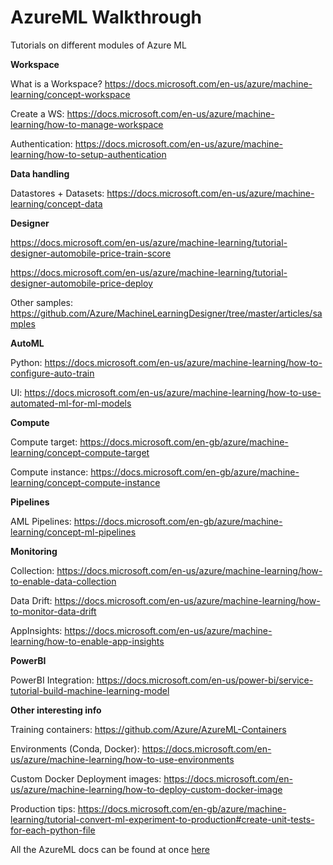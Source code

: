 # AzureML Walkthrough
Tutorials on different modules of Azure ML 

__**Workspace**__

What is a Workspace? https://docs.microsoft.com/en-us/azure/machine-learning/concept-workspace

Create a WS: https://docs.microsoft.com/en-us/azure/machine-learning/how-to-manage-workspace

Authentication: https://docs.microsoft.com/en-us/azure/machine-learning/how-to-setup-authentication

__**Data handling**__

Datastores + Datasets: https://docs.microsoft.com/en-us/azure/machine-learning/concept-data

__**Designer**__

https://docs.microsoft.com/en-us/azure/machine-learning/tutorial-designer-automobile-price-train-score

https://docs.microsoft.com/en-us/azure/machine-learning/tutorial-designer-automobile-price-deploy

Other samples: https://github.com/Azure/MachineLearningDesigner/tree/master/articles/samples


__**AutoML**__

Python: https://docs.microsoft.com/en-us/azure/machine-learning/how-to-configure-auto-train

UI: https://docs.microsoft.com/en-us/azure/machine-learning/how-to-use-automated-ml-for-ml-models

__**Compute**__

Compute target: https://docs.microsoft.com/en-gb/azure/machine-learning/concept-compute-target

Compute instance: https://docs.microsoft.com/en-gb/azure/machine-learning/concept-compute-instance

__**Pipelines**__

AML Pipelines: https://docs.microsoft.com/en-gb/azure/machine-learning/concept-ml-pipelines

__**Monitoring**__

Collection: https://docs.microsoft.com/en-us/azure/machine-learning/how-to-enable-data-collection

Data Drift: https://docs.microsoft.com/en-us/azure/machine-learning/how-to-monitor-data-drift

AppInsights: https://docs.microsoft.com/en-us/azure/machine-learning/how-to-enable-app-insights

__**PowerBI**__ 

PowerBI Integration: https://docs.microsoft.com/en-us/power-bi/service-tutorial-build-machine-learning-model

__**Other interesting info**__

Training containers: https://github.com/Azure/AzureML-Containers

Environments (Conda, Docker): https://docs.microsoft.com/en-us/azure/machine-learning/how-to-use-environments

Custom Docker Deployment images: https://docs.microsoft.com/en-us/azure/machine-learning/how-to-deploy-custom-docker-image

Production tips: https://docs.microsoft.com/en-gb/azure/machine-learning/tutorial-convert-ml-experiment-to-production#create-unit-tests-for-each-python-file

All the AzureML docs can be found at once [here](https://publicblobignacio.blob.core.windows.net/open/AzureMLfulldoc.pdf)
